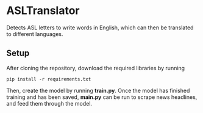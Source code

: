 # ASLTranslator
Detects ASL letters to write words in English, which can then be translated to different languages.

## Setup
After cloning the repository, download the required libraries by running 
```
pip install -r requirements.txt
```
Then, create the model by running <b>train.py</b>. Once the model has finished training and has been saved, <b>main.py</b> can be run to scrape news headlines, and feed them through the model.
